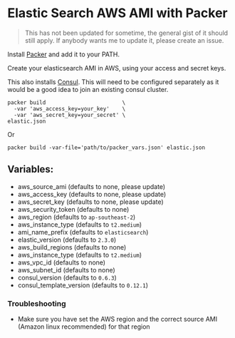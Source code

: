 Elastic Search AWS AMI with Packer
=============

>This has not been updated for sometime, the general gist of it should still apply.
>If anybody wants me to update it, please create an issue.

Install [Packer](https://www.packer.io/) and add it to your PATH.

Create your elasticsearch AMI in AWS, using your access and secret keys.

This also installs [Consul](https://www.consul.io/). This will need to be configured separately as it would be a good
idea to join an existing consul cluster.

```
packer build                        \
  -var 'aws_access_key=your_key'    \
  -var 'aws_secret_key=your_secret' \
elastic.json
```

Or

```
packer build -var-file='path/to/packer_vars.json' elastic.json
```

## Variables:

* aws_source_ami (defaults to none, please update)
* aws_access_key (defaults to none, please update)
* aws_secret_key (defaults to none, please update)
* aws_security_token (defaults to none)
* aws_region (defaults to `ap-southeast-2`)
* aws_instance_type (defaults to `t2.medium`)
* ami_name_prefix (defaults to `elasticsearch`)
* elastic_version (defaults to `2.3.0`)
* aws_build_regions (defaults to none)
* aws_instance_type (defaults to `t2.medium`)
* aws_vpc_id (defaults to none)
* aws_subnet_id (defaults to none)
* consul_version (defaults to `0.6.3`)
* consul_template_version (defaults to `0.12.1`)

### Troubleshooting

* Make sure you have set the AWS region and the correct source AMI (Amazon linux recommended) for that region
